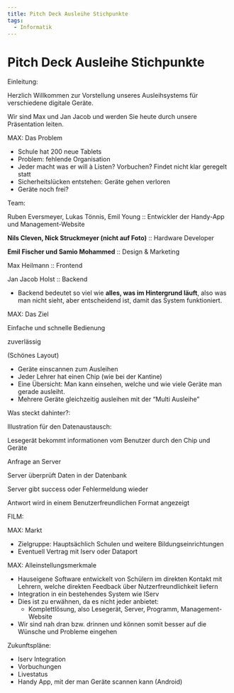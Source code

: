 ```yaml
---
title: Pitch Deck Ausleihe Stichpunkte
tags:
  - Informatik
---
```

# Pitch Deck Ausleihe Stichpunkte

Einleitung:

Herzlich Willkommen zur Vorstellung unseres Ausleihsystems für verschiedene digitale Geräte.

Wir sind Max und Jan Jacob und werden Sie heute durch unsere Präsentation leiten.

MAX: Das Problem

- Schule hat 200 neue Tablets
- Problem: fehlende Organisation
- Jeder macht was er will à Listen? Vorbuchen? Findet nicht klar geregelt statt
- Sicherheitslücken entstehen: Geräte gehen verloren
- Geräte noch frei?

Team:

Ruben Eversmeyer, Lukas Tönnis, Emil Young :: Entwickler der Handy-App und Management-Website

**Nils Cleven, Nick Struckmeyer (nicht auf Foto)** :: Hardware Developer

**Emil Fischer und Samio Mohammed** :: Design & Marketing

Max Heilmann :: Frontend

Jan Jacob Holst :: Backend

- Backend bedeutet so viel wie **alles, was im Hintergrund läuft**, also was man nicht sieht, aber entscheidend ist, damit das System funktioniert.

MAX: Das Ziel

Einfache und schnelle Bedienung

zuverlässig

(Schönes Layout)

- Geräte einscannen zum Ausleihen
- Jeder Lehrer hat einen Chip (wie bei der Kantine)
- Eine Übersicht: Man kann einsehen, welche und wie viele Geräte man gerade ausleiht.
- Mehrere Geräte gleichzeitig ausleihen mit der “Multi Ausleihe”

Was steckt dahinter?:

Illustration für den Datenaustausch:

Lesegerät bekommt informationen vom Benutzer durch den Chip und Geräte

Anfrage an Server

Server überprüft Daten in der Datenbank

Server gibt success oder Fehlermeldung wieder

Antwort wird in einem Benutzerfreundlichen Format angezeigt

FILM:

MAX: Markt

- Zielgruppe: Hauptsächlich Schulen und weitere Bildungseinrichtungen
- Eventuell Vertrag mit Iserv oder Dataport

MAX: Alleinstellungsmerkmale

- Hauseigene Software entwickelt von Schülern im direkten Kontakt mit Lehrern, welche direkten Feedback über Nutzerfreundlichkeit liefern
- Integration in ein bestehendes System wie IServ
- Dies ist zu erwähnen, da es nicht jeder anbietet:
    - Komplettlösung, also Lesegerät, Server, Programm, Management-Website
- Wir sind nah dran bzw. drinnen und können somit besser auf die Wünsche und Probleme eingehen

Zukunftspläne:

- Iserv Integration
- Vorbuchungen
- Livestatus
- Handy App, mit der man Geräte scannen kann (Android)